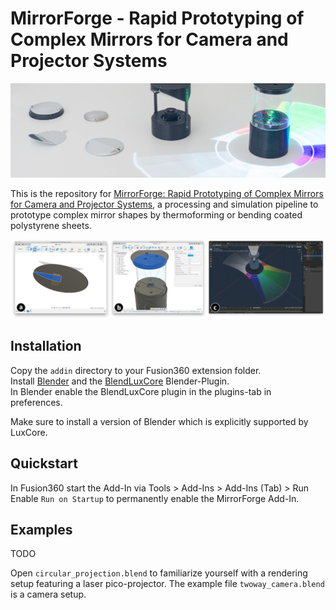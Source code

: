 # MirrorForge - Rapid Prototyping of Complex Mirrors for Camera and Projector Systems

![](media/teaser.png)

This is the repository for [MirrorForge: Rapid Prototyping of Complex Mirrors for Camera and Projector Systems](...), a processing and simulation pipeline to prototype complex mirror shapes by thermoforming or bending coated polystyrene sheets.

![](media/workflow.png)

## Installation

Copy the `addin` directory to your Fusion360 extension folder.  
Install [Blender](https://www.blender.org/download/) and the [BlendLuxCore](https://luxcorerender.org/download/) Blender-Plugin.  
In Blender enable the BlendLuxCore plugin in the plugins-tab in preferences.

Make sure to install a version of Blender which is explicitly supported by LuxCore.

## Quickstart

In Fusion360 start the Add-In via Tools > Add-Ins > Add-Ins (Tab) > Run  
Enable `Run on Startup` to permanently enable the MirrorForge Add-In.

## Examples

TODO

Open `circular_projection.blend` to familiarize yourself with a rendering setup featuring a laser pico-projector.
The example file `twoway_camera.blend` is a camera setup.